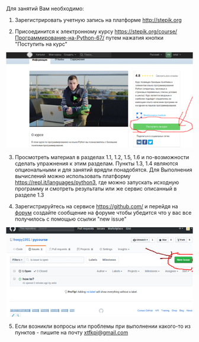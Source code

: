 Для занятий Вам необходимо:

1. Зарегистрировать учетную запись на платформе <a href="http://stepik.org">http://stepik.org</a>

2. Присоединится к электронному курсу https://stepik.org/course/Программирование-на-Python-67/ путем нажатия кнопки "Поступить на курс"
<img src="join.png" alt="screenshot of stepic">

3. Просмотреть материал в разделах 1.1, 1.2, 1.5, 1.6 и по-возможности сделать упражнения к этим разделам. Пункты 1.3, 1.4 являются опциональными и для занятий врядли понадобятся. Для Выполнения вычислений можно использовать платформу <a href="https://repl.it/languages/python3"> https://repl.it/languages/python3</a>, где можно запускать исходную программу и смотреть результаты или же сервис описанный в разделе 1.3

4. Зарегистрируйтесь на сервисе <a href="https://github.com/">https://github.com/</a> и перейдя на <a href="https://github.com/freepy1991/pycourse/issues">форум</a>  создайте сообщение на форуме чтобы убедится что у вас все получилось с помощью ссылки "new issue"
<img src="newissue.png">

5. Если возникли вопросы или проблемы при выполнении какого-то из пунктов - пишите на почту xtfkpi@gmail.com
